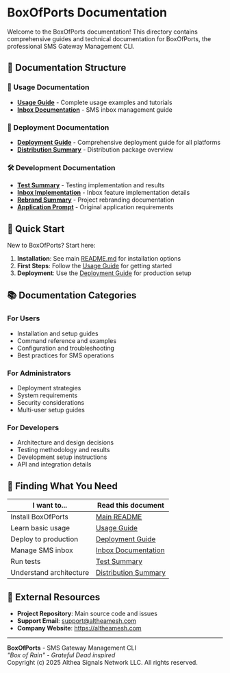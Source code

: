 # BoxOfPorts Documentation

Welcome to the BoxOfPorts documentation! This directory contains comprehensive guides and technical documentation for BoxOfPorts, the professional SMS Gateway Management CLI.

## 📁 Documentation Structure

### 📖 Usage Documentation
- **[Usage Guide](usage/USAGE_GUIDE.md)** - Complete usage examples and tutorials
- **[Inbox Documentation](usage/INBOX_DOCUMENTATION.md)** - SMS inbox management guide

### 🚀 Deployment Documentation  
- **[Deployment Guide](deployment/DEPLOYMENT.md)** - Comprehensive deployment guide for all platforms
- **[Distribution Summary](deployment/DISTRIBUTION_SUMMARY.md)** - Distribution package overview

### 🛠️ Development Documentation
- **[Test Summary](development/TEST_SUMMARY.md)** - Testing implementation and results
- **[Inbox Implementation](development/INBOX_IMPLEMENTATION_SUMMARY.md)** - Inbox feature implementation details
- **[Rebrand Summary](development/REBRAND_SUMMARY.md)** - Project rebranding documentation
- **[Application Prompt](development/ejoinctl_application_prompt.md)** - Original application requirements

## 🚀 Quick Start

New to BoxOfPorts? Start here:

1. **Installation**: See main [README.md](../README.md) for installation options
2. **First Steps**: Follow the [Usage Guide](usage/USAGE_GUIDE.md) for getting started
3. **Deployment**: Use the [Deployment Guide](deployment/DEPLOYMENT.md) for production setup

## 📚 Documentation Categories

### For Users
- Installation and setup guides
- Command reference and examples  
- Configuration and troubleshooting
- Best practices for SMS operations

### For Administrators
- Deployment strategies
- System requirements
- Security considerations
- Multi-user setup guides

### For Developers
- Architecture and design decisions
- Testing methodology and results
- Development setup instructions
- API and integration details

## 🎯 Finding What You Need

| I want to... | Read this document |
|--------------|-------------------|
| Install BoxOfPorts | [Main README](../README.md) |
| Learn basic usage | [Usage Guide](usage/USAGE_GUIDE.md) |
| Deploy to production | [Deployment Guide](deployment/DEPLOYMENT.md) |
| Manage SMS inbox | [Inbox Documentation](usage/INBOX_DOCUMENTATION.md) |
| Run tests | [Test Summary](development/TEST_SUMMARY.md) |
| Understand architecture | [Distribution Summary](deployment/DISTRIBUTION_SUMMARY.md) |

## 🔗 External Resources

- **Project Repository**: Main source code and issues
- **Support Email**: support@altheamesh.com
- **Company Website**: https://altheamesh.com

---

**BoxOfPorts** - SMS Gateway Management CLI  
*"Box of Rain" - Grateful Dead inspired*  
Copyright (c) 2025 Althea Signals Network LLC. All rights reserved.